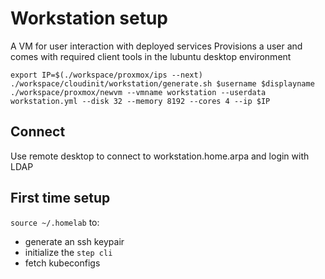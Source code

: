 # Workstation setup

A VM for user interaction with deployed services
Provisions a user and comes with required client tools in the lubuntu desktop environment

```
export IP=$(./workspace/proxmox/ips --next)
./workspace/cloudinit/workstation/generate.sh $username $displayname
./workspace/proxmox/newvm --vmname workstation --userdata workstation.yml --disk 32 --memory 8192 --cores 4 --ip $IP
```

## Connect
Use remote desktop to connect to workstation.home.arpa and login with LDAP

## First time setup

`source ~/.homelab` to:
* generate an ssh keypair
* initialize the `step cli`
* fetch kubeconfigs
